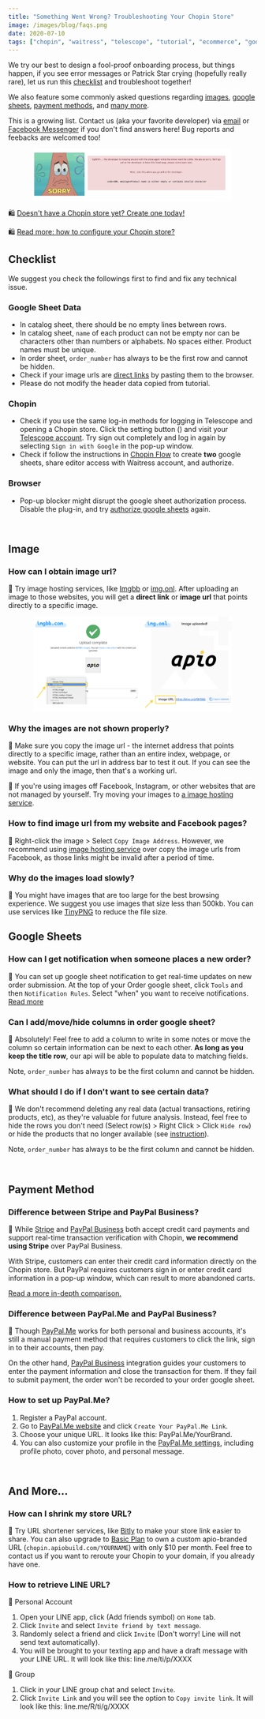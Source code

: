 ```yaml
---
title: "Something Went Wrong? Troubleshooting Your Chopin Store"
image: /images/blog/faqs.png
date: 2020-07-10
tags: ["chopin", "waitress", "telescope", "tutorial", "ecommerce", "google-sheet", "google", "website", "documentation"]
---
```


We try our best to design a fool-proof onboarding process, but things happen, if you see error messages or Patrick Star crying (hopefully really rare), let us run this [checklist](#checklist) and troubleshoot together!

We also feature some commonly asked questions regarding [images](#image), [google sheets](#google-sheets), [payment methods](#payment-method), and [many more](#and-more).

<!--more-->

This is a growing list. Contact us (aka your favorite developer) via <a href="mailto:apiobuild@gmail.com">email</a> or [Facebook Messenger](https://m.me/apiobuild) if you don't find answers here! Bug reports and feebacks are welcomed too!

<img src="/images/blog/chopin-error.png" class="post-img">

🛍️ [Doesn\'t have a Chopin store yet? Create one today!](https://apiobuild.com/blog/how-to-create-web-store-with-apio/)

🛍️ [Read more: how to configure your Chopin store?](https://apiobuild.com/blog/how-to-configure-chopin-store/)

## Checklist

We suggest you check the followings first to find and fix any technical issue.

### Google Sheet Data

- In catalog sheet, there should be no empty lines between rows.
- In catalog sheet, `name` of each product can not be empty nor can be characters other than numbers or alphabets. No spaces either. Product names must be unique.
- In order sheet, `order_number` has always to be the first row and cannot be hidden.
- Check if your image urls are [direct links](#why-the-images-are-not-shown-properly) by pasting them to the browser.
- Please do not modify the header data copied from tutorial.

### Chopin

- Check if you use the same log-in methods for logging in Telescope and opening a Chopin store. Click the setting button (<i class="fas fa-cog"></i>) and visit your [Telescope account](https://telescope.apiobuild.com/settings). Try sign out completely and log in again by selecting `Sign in with Google` in the pop-up window.
- Check if follow the instructions in [Chopin Flow](https://telescope.apiobuild.com/flow/chopin-stores) to create **two** google sheets, share editor access with Waitress account, and authorize.

### Browser

- Pop-up blocker might disrupt the google sheet authorization process. Disable the plug-in, and try [authorize google sheets](https://apiobuild.com/blog/how-to-create-web-store-with-apio/#step-2-add-catalog-google-sheet) again.

<br>

## Image

### How can I obtain image url?

🙋 Try image hosting services, like [Imgbb](https://imgbb.com/) or [img.onl](https://img.onl/). After uploading an image to those websites, you will get a **direct link** or **image url** that points directly to a specific image.

<img src="/images/blog/faq-image-link.png" class="post-img">

### Why the images are not shown properly?

🙋 Make sure you copy the image url - the internet address that points directly to a specific image, rather than an entire index, webpage, or website. You can put the url in address bar to test it out. If you can see the image and only the image, then that's a working url.

🙋 If you're using images off Facebook, Instagram, or other websites that are not managed by yourself. Try moving your images to [a image hosting service](#how-can-i-obtain-image-url).

### How to find image url from my website and Facebook pages?

🙋 Right-click the image > Select `Copy Image Address`. However, we recommend using [image hosting service](#how-can-i-obtain-image-url) over copy the image urls from Facebook, as those links might be invalid after a period of time.

### Why do the images load slowly?

🙋 You might have images that are too large for the best browsing experience. We suggest you use images that size less than 500kb. You can use services like [TinyPNG](https://tinypng.com/) to reduce the file size.

## Google Sheets

### How can I get notification when someone places a new order?

🙋 You can set up google sheet notification to get real-time updates on new order submission. At the top of your Order google sheet, click `Tools` and then `Notification Rules`. Select "when" you want to receive notifications. [Read more](https://support.google.com/docs/answer/91588?co=GENIE.Platform%3DDesktop&hl=en)

### Can I add/move/hide columns in order google sheet?

🙋 Absolutely! Feel free to add a column to write in some notes or move the column so certain information can be next to each other. **As long as you keep the title row**, our api will be able to populate data to matching fields.

Note, `order_number` has always to be the first column and cannot be hidden.

### What should I do if I don't want to see certain data?

🙋 We don't recommend deleting any real data (actual transactions, retiring products, etc), as they're valuable for future analysis. Instead, feel free to hide the rows you don't need (Select row(s) > Right Click > Click `Hide row`) or hide the products that no longer available (see [instruction](https://apiobuild.com/blog/how-to-configure-chopin-store/#update-catalog-sheet)). 

Note, `order_number` has always to be the first column and cannot be hidden.

<br>

## Payment Method

### Difference between Stripe and PayPal Business?

🙋 While [Stripe](https://stripe.com/payments) and [PayPal Business](https://www.paypal.com/us/business/website-payments) both accept credit card payments and support real-time transaction verification with Chopin, **we recommend using Stripe** over PayPal Business. 

With Stripe, customers can enter their credit card information directly on the Chopin store. But PayPal requires customers sign in or enter credit card information in a pop-up window, which can result to more abandoned carts.

[Read a more in-depth comparison.](https://wpforms.com/stripe-vs-paypal-which-one-is-better/)

### Difference between PayPal.Me and PayPal Business?

🙋 Though [PayPal.Me](https://www.paypal.com/paypalme/) works for both personal and business accounts, it's still a manual payment method that requires customers to click the link, sign in to their accounts, then pay.

On the other hand, [PayPal Business](https://www.paypal.com/us/business/website-payments) integration guides your customers to enter the payment information and close the transaction for them. If they fail to submit payment, the order won't be recorded to your order google sheet.

### How to set up PayPal.Me?

1. Register a PayPal account.
2. Go to [PayPal.Me website](https://www.paypal.com/paypalme/) and click `Create Your PayPal.Me Link`.
3. Choose your unique URL. It looks like this: PayPal.Me/YourBrand.
4. You can also customize your profile in the [PayPal.Me settings](https://www.paypal.com/paypalme/my/settings), including profile photo, cover photo, and personal message.

<br>

## And More...

### How can I shrink my store URL?

🙋 Try URL shortener services, like [Bitly](https://bitly.com/)  to make your store link easier to share. You can also upgrade to [Basic Plan](https://apiobuild.com/#pricing) to own a custom apio-branded URL (`chopin.apiobuild.com/YOURNAME`) with only $10 per month. Feel free to contact us if you want to reroute your Chopin to your domain, if you already have one.

### How to retrieve LINE URL?

🙋 Personal Account
1. Open your LINE app, click <i class="fas fa-user-plus"></i> (Add friends symbol) on `Home` tab.
2. Click `Invite` and select `Invite friend by text message`.
3. Randomly select a friend and click `Invite` (Don't worry! Line will not send text automatically).
4. You will be brought to your texting app and have a draft message with your LINE URL. It will look like this: line.me/ti/p/XXXX

🙋 Group
1. Click <i class="fas fa-bars"></i> in your LINE group chat and select `Invite`.
2. Click `Invite Link` and you will see the option to `Copy invite link`. It will look like this: line.me/R/ti/g/XXXX

<style>
.post-img {
    display: block;
    margin-left: auto;
    margin-right: auto;
    max-width: 80%;
}
</style>
